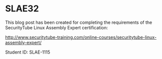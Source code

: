 # SLAE32
This blog post has been created for completing the requirements of the SecurityTube Linux
Assembly Expert certification:

http://www.securitytube-training.com/online-courses/securitytube-linux-assembly-expert/

Student ID:    SLAE-1115